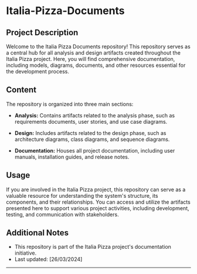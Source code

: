# Italia-Pizza-Documents

## Project Description

Welcome to the Italia Pizza Documents repository! This repository serves as a central hub for all analysis and design artifacts created throughout the Italia Pizza project. Here, you will find comprehensive documentation, including models, diagrams, documents, and other resources essential for the development process.

## Content

The repository is organized into three main sections:

- **Analysis:** Contains artifacts related to the analysis phase, such as requirements documents, user stories, and use case diagrams.
  
- **Design:** Includes artifacts related to the design phase, such as architecture diagrams, class diagrams, and sequence diagrams.
  
- **Documentation:** Houses all project documentation, including user manuals, installation guides, and release notes.

## Usage

If you are involved in the Italia Pizza project, this repository can serve as a valuable resource for understanding the system's structure, its components, and their relationships. You can access and utilize the artifacts presented here to support various project activities, including development, testing, and communication with stakeholders.


## Additional Notes

- This repository is part of the Italia Pizza project's documentation initiative.
- Last updated: [26/03/2024]

---